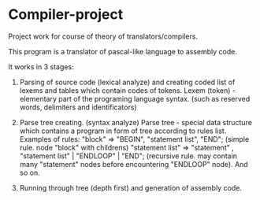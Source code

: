 # Compiler-project
Project work for course of theory of translators/compilers.

This program is a translator of pascal-like language to assembly code.

It works in 3 stages:

1) Parsing of source code (lexical analyze) and creating coded list of lexems and tables which contain codes of tokens.
Lexem (token) - elementary part of the programing language syntax. (such as reserved words, delimiters and identificators)

2) Parse tree creating. (syntax analyze)
Parse tree - special data structure which contains a program in form of tree according to rules list. 
Examples of rules:
"block" => "BEGIN", "statement list", "END"; (simple rule. node "block" with childrens)
"statement list" => "statement" , "statement list" |
                    "ENDLOOP" |
                    "END";
                    (recursive rule. may contain many "statement" nodes before encountering "ENDLOOP" node).
And so on.

3) Running through tree (depth first) and generation of assembly code.

